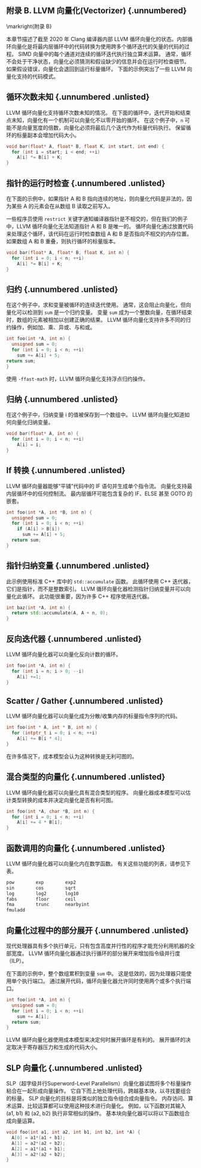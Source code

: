 ## 附录 B. LLVM 向量化(Vectorizer) {.unnumbered}

\markright{附录 B}

本章节描述了截至 2020 年 Clang 编译器内部 LLVM 循环向量化的状态。内部循环向量化是将最内层循环中的代码转换为使用跨多个循环迭代的矢量的代码的过程。 SIMD 向量中的每个通道对连续的循环迭代执行独立算术运算。 通常，循环不会处于干净状态，向量化必须猜测和假设缺少的信息并会在运行时检查细节。 如果假设错误，向量化会退回到运行标量循环。 下面的示例突出了一些 LLVM 向量化支持的代码模式。

## 循环次数未知 {.unnumbered .unlisted}

LLVM 循环向量化支持循环次数未知的情况。 在下面的循环中，迭代开始和结束点未知，向量化有一个机制可以向量化不以零开始的循环。 在这个例子中，`n` 可能不是向量宽度的倍数，向量化必须将最后几个迭代作为标量代码执行。 保留循环的标量副本会增加代码大小。

```c++
void bar(float* A, float* B, float K, int start, int end) {
  for (int i = start; i < end; ++i)
    A[i] *= B[i] + K;
}
```

## 指针的运行时检查 {.unnumbered .unlisted}

在下面的示例中，如果指针 A 和 B 指向连续的地址，则向量化代码是非法的，因为某些 A 的元素会在从数组 B 读取之前写入。

一些程序员使用 `restrict` 关键字通知编译器指针是不相交的，但在我们的例子中，LLVM 循环向量化无法知道指针 A 和 B 是唯一的。 循环向量化通过放置代码来处理这个循环，该代码在运行时检查数组 A 和 B 是否指向不相交的内存位置。 如果数组 A 和 B 重叠，则执行循环的标量版本。

```c++
void bar(float* A, float* B, float K, int n) {
  for (int i = 0; i < n; ++i)
    A[i] *= B[i] + K;
}
```

## 归约 {.unnumbered .unlisted}

在这个例子中，求和变量被循环的连续迭代使用。 通常，这会阻止向量化，但向量化可以检测到 `sum` 是一个归约变量。 变量 `sum` 成为一个整数向量，在循环结束时，数组的元素被相加以创建正确的结果。 LLVM 循环向量化支持许多不同的归约操作，例如加、乘、异或、与和或。

```c++
int foo(int *A, int n) {
  unsigned sum = 0;
  for (int i = 0; i < n; ++i)
    sum += A[i] + 5;
return sum;
}
```

使用 `-ffast-math` 时，LLVM 循环向量化支持浮点归约操作。

## 归纳 {.unnumbered .unlisted}

在这个例子中，归纳变量 i 的值被保存到一个数组中。 LLVM 循环向量化知道如何向量化归纳变量。

```c++
void bar(float* A, int n) {
  for (int i = 0; i < n; ++i)
    A[i] = i;
}
```

## If 转换 {.unnumbered .unlisted}

LLVM 循环向量器能够“平铺”代码中的 IF 语句并生成单个指令流。 向量化支持最内层循环中的任何控制流。 最内层循环可能包含复杂的 IF、ELSE 甚至 GOTO 的嵌套。

```c++
int foo(int *A, int *B, int n) {
  unsigned sum = 0;
  for (int i = 0; i < n; ++i)
    if (A[i] > B[i])
      sum += A[i] + 5;
  return sum;
}
```

 ## 指针归纳变量 {.unnumbered .unlisted}

此示例使用标准 C++ 库中的 `std::accumulate` 函数。 此循环使用 C++ 迭代器，它们是指针，而不是整数索引。 LLVM 循环向量化器检测指针归纳变量并可以向量化此循环。 此功能很重要，因为许多 C++ 程序使用迭代器。

```c++
int baz(int *A, int n) {
  return std::accumulate(A, A + n, 0);
}
```

## 反向迭代器 {.unnumbered .unlisted}

LLVM 循环向量化器可以向量化反向计数的循环。

```c++
int foo(int *A, int n) {
  for (int i = n; i > 0; --i)
    A[i] +=1;
}
```

## Scatter / Gather {.unnumbered .unlisted}

LLVM 循环向量化器可以向量化成为分散/收集内存的标量指令序列的代码。

```c++
int foo(int * A, int * B, int n) {
  for (intptr_t i = 0; i < n; ++i)
    A[i] += B[i * 4];
}
```

在许多情况下，成本模型会认为这种转换是无利可图的。

## 混合类型的向量化 {.unnumbered .unlisted}

LLVM 循环向量化器可以向量化具有混合类型的程序。 向量化器成本模型可以估计类型转换的成本并决定向量化是否有利可图。

```c++
int foo(int *A, char *B, int n) {
  for (int i = 0; i < n; ++i)
    A[i] += 4 * B[i];
}
```

## 函数调用的向量化 {.unnumbered .unlisted}

LLVM 循环向量化器可以向量化内在数学函数。 有关这些功能的列表，请参见下表。

```bash
pow        exp        exp2
sin        cos        sqrt
log        log2       log10
fabs       floor      ceil
fma        trunc      nearbyint
fmuladd
```

## 向量化过程中的部分展开 {.unnumbered .unlisted}

现代处理器具有多个执行单元，只有包含高度并行性的程序才能充分利用机器的全部宽度。 LLVM 循环向量化器通过执行循环的部分展开来增加指令级并行度（ILP）。

在下面的示例中，整个数组累积到变量 `sum` 中。 这是低效的，因为处理器只能使用单个执行端口。 通过展开代码，循环向量化器允许同时使用两个或多个执行端口。

```c++
int foo(int *A, int n) {
  unsigned sum = 0;
  for (int i = 0; i < n; ++i)
    sum += A[i];
  return sum;
}
```

LLVM 循环向量化器使用成本模型来决定何时展开循环是有利的。 展开循环的决定取决于寄存器压力和生成的代码大小。

## SLP 向量化 {.unnumbered .unlisted}

SLP（超字级并行Superword-Level Parallelism）向量化器试图将多个标量操作粘合在一起形成向量操作。 它自下而上地处理代码，跨越基本块，以寻找要组合的标量。 SLP 向量化的目标是将类似的独立指令组合成向量指令。 内存访问、算术运算、比较运算都可以使用这种技术进行向量化。 例如，以下函数对其输入 (a1, b1) 和 (a2, b2) 执行非常相似的操作。 基本块向量化器可以将以下函数组合成向量运算。

```c++
void foo(int a1, int a2, int b1, int b2, int *A) {
  A[0] = a1*(a1 + b1);
  A[1] = a2*(a2 + b2);
  A[2] = a1*(a1 + b1);
  A[3] = a2*(a2 + b2);
}
```
